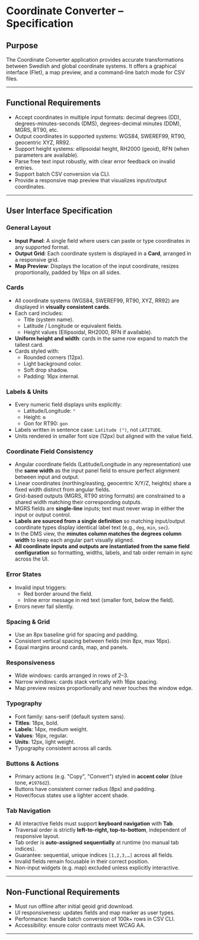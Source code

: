 # Coordinate Converter – Specification

## Purpose
The Coordinate Converter application provides accurate transformations between Swedish and global coordinate systems. It offers a graphical interface (Flet), a map preview, and a command-line batch mode for CSV files.

---

## Functional Requirements
- Accept coordinates in multiple input formats: decimal degrees (DD), degrees-minutes-seconds (DMS), degrees-decimal minutes (DDM), MGRS, RT90, etc.
- Output coordinates in supported systems: WGS84, SWEREF99, RT90, geocentric XYZ, RR92.
- Support height systems: ellipsoidal height, RH2000 (geoid), RFN (when parameters are available).
- Parse free text input robustly, with clear error feedback on invalid entries.
- Support batch CSV conversion via CLI.
- Provide a responsive map preview that visualizes input/output coordinates.

---

## User Interface Specification

### General Layout
- **Input Panel**: A single field where users can paste or type coordinates in any supported format.  
- **Output Grid**: Each coordinate system is displayed in a **Card**, arranged in a responsive grid.  
- **Map Preview**: Displays the location of the input coordinate, resizes proportionally, padded by 16px on all sides.

### Cards
- All coordinate systems (WGS84, SWEREF99, RT90, XYZ, RR92) are displayed in **visually consistent cards**.
- Each card includes:
  - Title (system name).
  - Latitude / Longitude or equivalent fields.
  - Height values (Ellipsoidal, RH2000, RFN if available).
- **Uniform height and width**: cards in the same row expand to match the tallest card.
- Cards styled with:
  - Rounded corners (12px).
  - Light background color.
  - Soft drop shadow.
  - Padding: 16px internal.

### Labels & Units
- Every numeric field displays units explicitly:  
  - Latitude/Longitude: `°`  
  - Height: `m`  
  - Gon for RT90: `gon`
- Labels written in sentence case: `Latitude (°)`, not `LATITUDE`.
- Units rendered in smaller font size (12px) but aligned with the value field.

### Coordinate Field Consistency
- Angular coordinate fields (Latitude/Longitude in any representation) use the **same width** as the input panel field to ensure perfect alignment between input and output.
- Linear coordinates (northing/easting, geocentric X/Y/Z, heights) share a fixed width distinct from angular fields.
- Grid-based outputs (MGRS, RT90 string formats) are constrained to a shared width matching their corresponding outputs.
- MGRS fields are **single-line** inputs; text must never wrap in either the input or output control.
- **Labels are sourced from a single definition** so matching input/output coordinate types display identical label text (e.g., `deg`, `min`, `sec`).
- In the DMS view, the **minutes column matches the degrees column width** to keep each angular part visually aligned.
- **All coordinate inputs and outputs are instantiated from the same field configuration** so formatting, widths, labels, and tab order remain in sync across the UI.

### Error States
- Invalid input triggers:
  - Red border around the field.
  - Inline error message in red text (smaller font, below the field).
- Errors never fail silently.

### Spacing & Grid
- Use an 8px baseline grid for spacing and padding.  
- Consistent vertical spacing between fields (min 8px, max 16px).  
- Equal margins around cards, map, and panels.

### Responsiveness
- Wide windows: cards arranged in rows of 2–3.  
- Narrow windows: cards stack vertically with 16px spacing.  
- Map preview resizes proportionally and never touches the window edge.  

### Typography
- Font family: sans-serif (default system sans).  
- **Titles**: 18px, bold.  
- **Labels**: 14px, medium weight.  
- **Values**: 16px, regular.  
- **Units**: 12px, light weight.  
- Typography consistent across all cards.

### Buttons & Actions
- Primary actions (e.g. "Copy", "Convert") styled in **accent color** (blue tone, `#1976d2`).  
- Buttons have consistent corner radius (8px) and padding.  
- Hover/focus states use a lighter accent shade.

### Tab Navigation
- All interactive fields must support **keyboard navigation** with **Tab**.  
- Traversal order is strictly **left-to-right, top-to-bottom**, independent of responsive layout.  
- Tab order is **auto-assigned sequentially** at runtime (no manual tab indices).  
- Guarantee: sequential, unique indices `[1,2,3,…]` across all fields.  
- Invalid fields remain focusable in their correct position.  
- Non-input widgets (e.g. map) excluded unless explicitly interactive.

---

## Non-Functional Requirements
- Must run offline after initial geoid grid download.  
- UI responsiveness: updates fields and map marker as user types.  
- Performance: handle batch conversion of 100k+ rows in CSV CLI.  
- Accessibility: ensure color contrasts meet WCAG AA.

---
